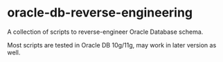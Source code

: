 oracle-db-reverse-engineering
=============================

A collection of scripts to reverse-engineer Oracle Database schema.

Most scripts are tested in Oracle DB 10g/11g, may work in later version as well.
